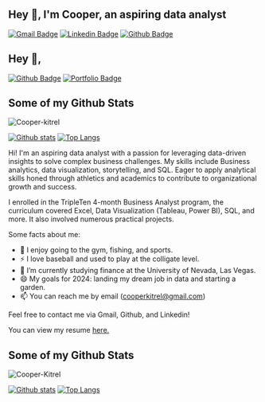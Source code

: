 ## Hey 👋, I'm Cooper, an aspiring data analyst
[![Gmail Badge](https://img.shields.io/badge/-cooperkitrel@gmail.com-c14438?style=flat&logo=Gmail&logoColor=white&link=mailto:cooperkitrel@gmail.com)](mailto:cooperkitrel@gmail.com) 
[![Linkedin Badge](https://img.shields.io/badge/-Cooper-Kitrel-0072b1?style=flat&logo=Linkedin&logoColor=white&link=https://www.linkedin.com/in/Cooper-Kitrel/)](https://www.linkedin.com/in/Cooper-Kitrel/) 
[![Github Badge](https://img.shields.io/badge/-Cooper-Kitrel-grey?style=flat&logo=github&logoColor=white&link=https://github.com/Cooper-Kitrel/)](https://www.github.com/Cooper-Kitrel/) <p align='left'> 

## Hey 👋, 
[![Github Badge](https://img.shields.io/badge/-Cooper-kitrel-grey?style=flat&logo=github&logoColor=white&link=https://github.com/Cooper-kitrel/)](https://www.github.com/Cooper-kitrel/) [![Portfolio Badge](https://img.shields.io/badge/portfolio-web-blue?style=flat&link=https://github.com/Cooper-kitrel/Data_Projects_TripleTen/blob/main/README.md/)](https://github.com/Cooper-kitrel/Data_Projects_TripleTen/blob/main/README.md/) 
## Some of my Github Stats
<p align=left> <img src=https://komarev.com/ghpvc/?username=Cooper-kitrel alt=Cooper-kitrel /> </p>

[![Github stats](https://github-readme-stats.vercel.app/api?username=Cooper-kitrel&show_icons=true&include_all_commits=true)](https://github.com/Cooper-kitrel/github-readme-stats)
[![Top Langs](https://github-readme-stats.vercel.app/api/top-langs/?username=Cooper-kitrel&layout=compact)](https://github.com/Cooper-kitrel/github-readme-stats)

Hi! I'm an aspiring data analyst with a passion for leveraging data-driven insights to solve complex business challenges. My skills include Business analytics, data visualization, storytelling, and SQL.
Eager to apply analytical skills honed through athletics and academics to contribute to organizational growth and success.

I enrolled in the TripleTen 4-month Business Analyst program, the curriculum covered Excel, Data Visualization (Tableau, Power BI), SQL, and more. It also involved numerous practical projects.




Some facts about me:
- 👀 I enjoy going to the gym, fishing, and sports.
- ⚡ I love baseball and used to play at the colligate level.
- 🌱 I’m currently studying finance at the University of Nevada, Las Vegas.
- 😄 My goals for 2024: landing my dream job in data and starting a garden.
- 📫 You can reach me by email (cooperkitrel@gmail.com)

Feel free to contact me via Gmail, Github, and Linkedin! </p><p align='left'> You can view my resume <a href='https://docs.google.com/document/d/17kVaZcsVng09_ZEpqzMqPDhQIP21rm8skyw_FffMqXA/edit?usp=sharing ' target=_blank><u>here</u>.</a></p> 
## Some of my Github Stats
<p align=left> <img src=https://komarev.com/ghpvc/?username=Cooper-Kitrel alt=Cooper-Kitrel /> </p>

[![Github stats](https://github-readme-stats.vercel.app/api?username=Cooper-Kitrel&show_icons=true&include_all_commits=true)](https://github.com/Cooper-Kitrel/github-readme-stats)
[![Top Langs](https://github-readme-stats.vercel.app/api/top-langs/?username=Cooper-Kitrel&layout=compact)](https://github.com/Cooper-Kitrel/github-readme-stats)

<!---
Cooper-kitrel/Cooper-kitrel is a ✨ special ✨ repository because its `README.md` (this file) appears on your GitHub profile.
You can click the Preview link to take a look at your changes. 
--->
